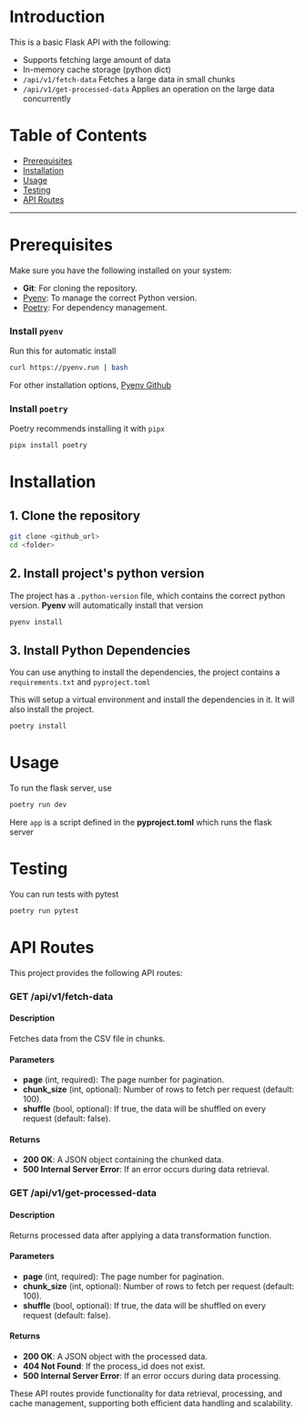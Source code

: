# Introduction

This is a basic Flask API with the following:

- Supports fetching large amount of data
- In-memory cache storage (python dict)
- `/api/v1/fetch-data` Fetches a large data in small chunks
- `/api/v1/get-processed-data` Applies an operation on the large data concurrently

# Table of Contents

- [Prerequisites](#prerequisites)
- [Installation](#installation)
- [Usage](#usage)
- [Testing](#testing)
- [API Routes](#api-routes)

---

# Prerequisites

Make sure you have the following installed on your system:

- **Git**: For cloning the repository.
- [Pyenv](#install-pyenv): To manage the correct Python version.
- [Poetry](#install-poetry): For dependency management.

### Install `pyenv`

Run this for automatic install
```bash
curl https://pyenv.run | bash
```

For other installation options, [Pyenv Github](https://github.com/pyenv/pyenv?tab=readme-ov-file#installation)

### Install `poetry`

Poetry recommends installing it with `pipx`

```bash
pipx install poetry
```

# Installation

## 1. Clone the repository

   ```bash
   git clone <github_url>
   cd <folder>
   ```

## 2. Install project's python version

   The project has a `.python-version` file, which contains the correct python version. **Pyenv** will automatically install that version

   ```bash
   pyenv install
   ```

## 3. Install Python Dependencies

   You can use anything to install the dependencies, the project contains a `requirements.txt` and `pyproject.toml`

   This will setup a virtual environment and install the dependencies in it. It will also install the project.

   ```bash
   poetry install
   ```

# Usage

To run the flask server, use

```bash
poetry run dev
```

Here `app` is a script defined in the **pyproject.toml** which runs the flask server

# Testing

You can run tests with pytest

```bash
poetry run pytest
```

# API Routes

This project provides the following API routes:
### <span class='request-type'>**GET**</span> <span class='route-name'>/api/v1/fetch-data</span>

  #### Description
  Fetches data from the CSV file in chunks.

  #### Parameters
  - **page** (int, required): The page number for pagination.
  - **chunk_size** (int, optional): Number of rows to fetch per request     (default: 100).
  - **shuffle** (bool, optional): If true, the data will be shuffled on every request (default: false).

  #### Returns
  - <span class='status-200'>**200 OK**</span>: A JSON object containing the chunked data.
  - <span class='status-error'>**500 Internal Server Error**</span>: If an error occurs during data retrieval.


### <span class='request-type'>**GET**</span> <span class='route-name'>/api/v1/get-processed-data</span>

  #### <span class="description">Description</span>
  Returns processed data after applying a data transformation function.

 #### Parameters
  - **page** (int, required): The page number for pagination.
  - **chunk_size** (int, optional): Number of rows to fetch per request     (default: 100).
  - **shuffle** (bool, optional): If true, the data will be shuffled on every request (default: false).

  #### Returns
  - <span class='status-200'>**200 OK**</span>: A JSON object with the processed data.<br />
  - <span class='status-error'>**404 Not Found**</span>: If the process_id does not exist.
  - <span class='status-error'>**500 Internal Server Error**</span>: If an error occurs during data processing.

These API routes provide functionality for data retrieval, processing, and cache management, supporting both efficient data handling and scalability.
